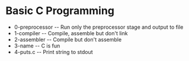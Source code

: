 # Basic C Programming
 - 0-preprocessor -- Run only the preprocessor stage and output to file
 - 1-compiler -- Compile, assemble but don't link
 - 2-assembler -- Compile but don't assemble
 - 3-name -- C is fun
 - 4-puts.c -- Print string to stdout
